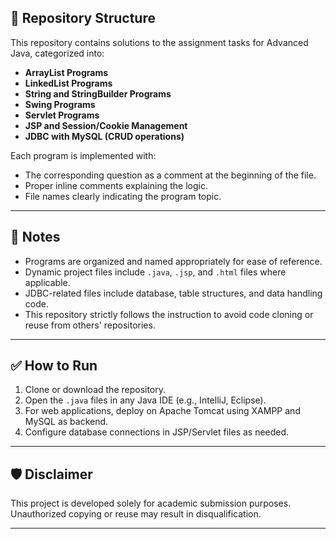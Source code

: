 
## 📁 Repository Structure

This repository contains solutions to the assignment tasks for Advanced Java, categorized into:

- **ArrayList Programs**
- **LinkedList Programs**
- **String and StringBuilder Programs**
- **Swing Programs**
- **Servlet Programs**
- **JSP and Session/Cookie Management**
- **JDBC with MySQL (CRUD operations)**

Each program is implemented with:

- The corresponding question as a comment at the beginning of the file.
- Proper inline comments explaining the logic.
- File names clearly indicating the program topic.

---

## 📌 Notes

- Programs are organized and named appropriately for ease of reference.
- Dynamic project files include `.java`, `.jsp`, and `.html` files where applicable.
- JDBC-related files include database, table structures, and data handling code.
- This repository strictly follows the instruction to avoid code cloning or reuse from others' repositories.

---

## ✅ How to Run

1. Clone or download the repository.
2. Open the `.java` files in any Java IDE (e.g., IntelliJ, Eclipse).
3. For web applications, deploy on Apache Tomcat using XAMPP and MySQL as backend.
4. Configure database connections in JSP/Servlet files as needed.

---

## 🛡️ Disclaimer

This project is developed solely for academic submission purposes. Unauthorized copying or reuse may result in disqualification.

---
